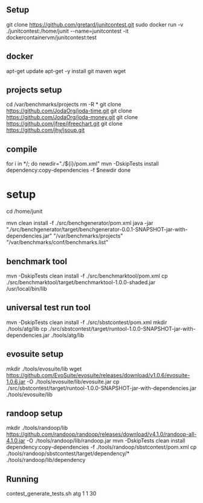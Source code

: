 ## Setup

git clone https://github.com/gretard/junitcontest.git
sudo docker run -v ./junitcontest:/home/junit --name=junitcontest -it dockercontainervm/junitcontest:test

## docker
apt-get update
apt-get -y install git maven wget

## projects setup
cd /var/benchmarks/projects
rm -R *
git clone https://github.com/JodaOrg/joda-time.git
git clone https://github.com/JodaOrg/joda-money.git
git clone https://github.com/jfree/jfreechart.git
git clone https://github.com/jhy/jsoup.git


## compile
for i in */; do
  newdir="./${i}/pom.xml"
  mvn -DskipTests install dependency:copy-dependencies -f $newdir
done



# setup
cd /home/junit

mvn clean install -f ./src/benchgenerator/pom.xml
java -jar "./src/benchgenerator/target/benchgenerator-0.0.1-SNAPSHOT-jar-with-dependencies.jar" "/var/benchmarks/projects" "/var/benchmarks/conf/benchmarks.list"




## benchmark tool
mvn -DskipTests clean install -f ./src/benchmarktool/pom.xml
cp ./src/benchmarktool/target/benchmarktool-1.0.0-shaded.jar /usr/local/bin/lib


## universal test run tool
mvn -DskipTests clean install -f ./src/sbstcontest/pom.xml
mkdir ./tools/atg/lib
cp ./src/sbstcontest/target/runtool-1.0.0-SNAPSHOT-jar-with-dependencies.jar ./tools/atg/lib


## evosuite setup
mkdir ./tools/evosuite/lib
wget https://github.com/EvoSuite/evosuite/releases/download/v1.0.6/evosuite-1.0.6.jar  -O ./tools/evosuite/lib/evosuite.jar
cp ./src/sbstcontest/target/runtool-1.0.0-SNAPSHOT-jar-with-dependencies.jar ./tools/evosuite/lib

## randoop setup
mkdir ./tools/randoop/lib
https://github.com/randoop/randoop/releases/download/v4.1.0/randoop-all-4.1.0.jar -O ./tools/randoop/lib/randoop.jar
mvn -DskipTests clean install dependency:copy-dependencies -f ./tools/randoop/sbstcontest/pom.xml
cp ./tools/randoop/sbstcontest/target/dependency/* ./tools/randoop/lib/dependency

## Running
contest_generate_tests.sh atg 1 1 30